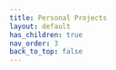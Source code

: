 ```yaml
---
title: Personal Projects
layout: default
has_children: true
nav_order: 3  
back_to_top: false
---
```

